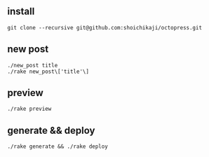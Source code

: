 ## install

    git clone --recursive git@github.com:shoichikaji/octopress.git

## new post

    ./new_post title
    ./rake new_post\['title'\]

## preview

    ./rake preview

## generate && deploy

    ./rake generate && ./rake deploy
